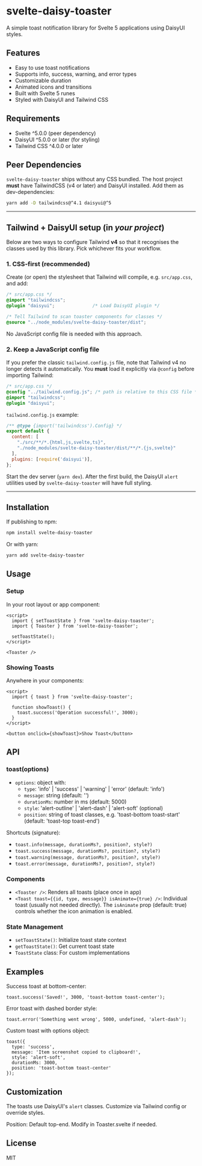 # svelte-daisy-toaster

A simple toast notification library for Svelte 5 applications using DaisyUI styles.

## Features
- Easy to use toast notifications
- Supports info, success, warning, and error types
- Customizable duration
- Animated icons and transitions
- Built with Svelte 5 runes
- Styled with DaisyUI and Tailwind CSS

## Requirements
- Svelte ^5.0.0 (peer dependency)
- DaisyUI ^5.0.0 or later (for styling)
- Tailwind CSS ^4.0.0 or later

## Peer Dependencies

`svelte-daisy-toaster` ships without any CSS bundled. The host project **must** have TailwindCSS (v4 or later) and DaisyUI installed. Add them as dev-dependencies:

```bash
yarn add -D tailwindcss@^4.1 daisyui@^5
```

---

## Tailwind + DaisyUI setup (in _your project_)

Below are two ways to configure Tailwind **v4** so that it recognises the classes used by this library. Pick whichever fits your workflow.

### 1. CSS-first (recommended)

Create (or open) the stylesheet that Tailwind will compile, e.g. `src/app.css`, and add:

```css
/* src/app.css */
@import "tailwindcss";
@plugin "daisyui";              /* Load DaisyUI plugin */

/* Tell Tailwind to scan toaster components for classes */
@source "../node_modules/svelte-daisy-toaster/dist";
```

No JavaScript config file is needed with this approach.

### 2. Keep a JavaScript config file

If you prefer the classic `tailwind.config.js` file, note that Tailwind v4 no longer detects it automatically. You **must** load it explicitly via `@config` before importing Tailwind:

```css
/* src/app.css */
@config "../tailwind.config.js"; /* path is relative to this CSS file */
@import "tailwindcss";
@plugin "daisyui";
```

`tailwind.config.js` example:

```js
/** @type {import('tailwindcss').Config} */
export default {
  content: [
    "./src/**/*.{html,js,svelte,ts}",
    "./node_modules/svelte-daisy-toaster/dist/**/*.{js,svelte}"
  ],
  plugins: [require('daisyui')],
};
```

Start the dev server (`yarn dev`). After the first build, the DaisyUI `alert` utilities used by `svelte-daisy-toaster` will have full styling.

---

## Installation

If publishing to npm:

```bash
npm install svelte-daisy-toaster
```

Or with yarn:

```bash
yarn add svelte-daisy-toaster
```

## Usage

### Setup
In your root layout or app component:

```svelte
<script>
  import { setToastState } from 'svelte-daisy-toaster';
  import { Toaster } from 'svelte-daisy-toaster';

  setToastState();
</script>

<Toaster />
```

### Showing Toasts
Anywhere in your components:

```svelte
<script>
  import { toast } from 'svelte-daisy-toaster';

  function showToast() {
    toast.success('Operation successful!', 3000);
  }
</script>

<button onclick={showToast}>Show Toast</button>
```

## API

### toast(options)
- `options`: object with:
  - `type`: 'info' | 'success' | 'warning' | 'error' (default: 'info')
  - `message`: string (default: '')
  - `durationMs`: number in ms (default: 5000)
  - `style`: 'alert-outline' | 'alert-dash' | 'alert-soft' (optional)
  - `position`: string of toast classes, e.g. 'toast-bottom toast-start' (default: 'toast-top toast-end')

Shortcuts (signature):
- `toast.info(message, durationMs?, position?, style?)`
- `toast.success(message, durationMs?, position?, style?)`
- `toast.warning(message, durationMs?, position?, style?)`
- `toast.error(message, durationMs?, position?, style?)`

### Components
- `<Toaster />`: Renders all toasts (place once in app)
- `<Toast toast={{id, type, message}} isAnimate={true} />`: Individual toast (usually not needed directly). The `isAnimate` prop (default: true) controls whether the icon animation is enabled.

### State Management
- `setToastState()`: Initialize toast state context
- `getToastState()`: Get current toast state
- `ToastState` class: For custom implementations

## Examples

Success toast at bottom-center:
```svelte
toast.success('Saved!', 3000, 'toast-bottom toast-center');
```

Error toast with dashed border style:
```svelte
toast.error('Something went wrong', 5000, undefined, 'alert-dash');
```

Custom toast with options object:
```svelte
toast({
  type: 'success',
  message: 'Item screenshot copied to clipboard!',
  style: 'alert-soft',
  durationMs: 3000,
  position: 'toast-bottom toast-center'
});
```

## Customization
The toasts use DaisyUI's `alert` classes. Customize via Tailwind config or override styles.

Position: Default top-end. Modify in Toaster.svelte if needed.

## License
MIT 